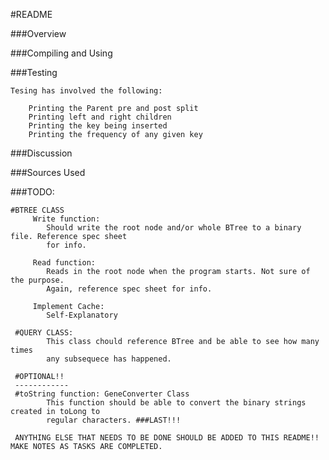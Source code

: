 #README

###Overview

###Compiling and Using

###Testing

    Tesing has involved the following:

        Printing the Parent pre and post split
        Printing left and right children
        Printing the key being inserted
        Printing the frequency of any given key

###Discussion

###Sources Used

###TODO:

    #BTREE CLASS
         Write function:
            Should write the root node and/or whole BTree to a binary file. Reference spec sheet
            for info.

         Read function:
            Reads in the root node when the program starts. Not sure of the purpose.
            Again, reference spec sheet for info.

         Implement Cache:
            Self-Explanatory

     #QUERY CLASS:
            This class chould reference BTree and be able to see how many times
            any subsequece has happened.

     #OPTIONAL!!
     ------------
     #toString function: GeneConverter Class
            This function should be able to convert the binary strings created in toLong to
            regular characters. ###LAST!!!

     ANYTHING ELSE THAT NEEDS TO BE DONE SHOULD BE ADDED TO THIS README!! MAKE NOTES AS TASKS ARE COMPLETED.

